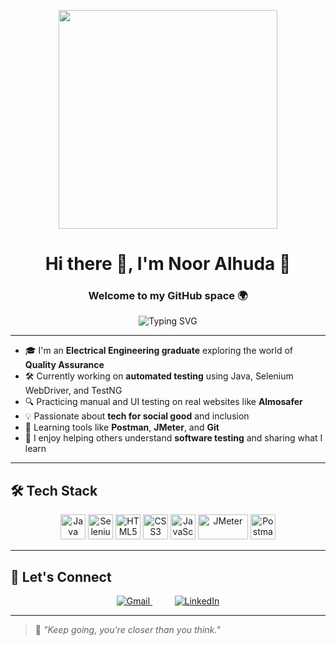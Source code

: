 <p align="center">
  <img src="https://media1.giphy.com/media/v1.Y2lkPTc5MGI3NjExcHBtazl1bG5oMHk4ZnJpNjFjZm1pcWloY3llanUxb3R5N2d6ZDJiOCZlcD12MV9naWZzX3NlYXJjaCZjdD1n/L1R1tvI9svkIWwpVYr/giphy.gif" width="350"/>
</p>

<h1 align="center">Hi there 👋, I'm Noor Alhuda 💫</h1>
<h3 align="center">Welcome to my GitHub space 🌍</h3>

<p align="center">
  <img src="https://readme-typing-svg.herokuapp.com?center=true&vCenter=true&lines=Aspiring+QA+Engineer;Electrical+Engineer+%7C+Tech+Enthusiast;Learning+Java+%26+Test+Automation;Believer+in+Growth+%26+Self-Learning" alt="Typing SVG" />
</p>

---

- 🎓 I'm an **Electrical Engineering graduate** exploring the world of **Quality Assurance**  
- 🛠️ Currently working on **automated testing** using Java, Selenium WebDriver, and TestNG  
- 🔍 Practicing manual and UI testing on real websites like **Almosafer**  
- 💡 Passionate about **tech for social good** and inclusion  
- 🌱 Learning tools like **Postman**, **JMeter**, and **Git**  
- 💬 I enjoy helping others understand **software testing** and sharing what I learn

---

## 🛠️ Tech Stack

<p align="center">
  <img src="https://cdn.jsdelivr.net/gh/devicons/devicon/icons/java/java-original.svg" width="40" height="40" alt="Java" />
  <img src="https://cdn.jsdelivr.net/gh/devicons/devicon/icons/selenium/selenium-original.svg" width="40" height="40" alt="Selenium" />
  <img src="https://cdn.jsdelivr.net/gh/devicons/devicon/icons/html5/html5-original.svg" width="40" height="40" alt="HTML5" />
  <img src="https://cdn.jsdelivr.net/gh/devicons/devicon/icons/css3/css3-original.svg" width="40" height="40" alt="CSS3" />
  <img src="https://cdn.jsdelivr.net/gh/devicons/devicon/icons/javascript/javascript-original.svg" width="40" height="40" alt="JavaScript" />
  <img src="https://jmeter.apache.org/images/jmeter.png" width="80" height="40" alt="JMeter" />
  <img src="https://img.icons8.com/color/48/postman-api.png" width="40" height="40" alt="Postman" />
</p>

---

## 🤝 Let's Connect

<p align="center">
  <a href="mailto:nooralhudaodat@gmail.com" target="_blank">
    <img src="https://img.icons8.com/color/48/gmail-new.png" alt="Gmail" />
  </a>
  &nbsp;&nbsp;&nbsp;&nbsp;&nbsp;&nbsp;&nbsp;&nbsp;
  <a href="https://www.linkedin.com/in/noor-odat-" target="_blank">
    <img src="https://img.icons8.com/ios-filled/48/0077B5/linkedin.png" alt="LinkedIn" />
  </a>
</p>

---

> 🌟 *"Keep going, you're closer than you think."*



